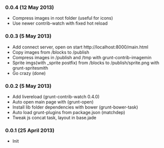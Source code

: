 ### 0.0.4 (12 May 2013)

* Compress images in root folder (useful for icons)
* Use newer contrib-watch with fixed hot reload

### 0.0.3 (5 May 2013)

* Add connect server, open on start http://localhost:8000/main.html
* Сopy images from /blocks to /publish 
* Сompress images in /publish and /tmp with grunt-contrib-imagemin
* Sprite imgs(with _sprite postfix) from /blocks to /publish/sprite.png with grunt-spritesmith
* Go crazy (done)

### 0.0.2 (5 May 2013)

* Add livereload (grunt-contrib-watch 0.4.0)
* Auto open main page with (grunt-open)
* Install lib folder dependencies with bower (grunt-bower-task)
* Auto load grunt-plugins from package.json (matchdep)
* Tweak js concat task, layout in base.jade

### 0.0.1 (25 April 2013)

* Init